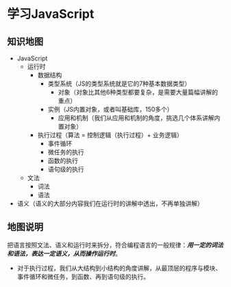 # 学习JavaScript

## 知识地图
- JavaScript
  - 运行时
    - 数据结构
      - 类型系统（JS的类型系统就是它的7种基本数据类型）
        - 对象（对象比其他6种类型都要复杂，是需要大量篇幅讲解的重点）
      - 实例（JS内置对象，或者叫基础库，150多个）
        - 应用和机制（我们从应用和机制的角度，挑选几个体系讲解内置对象）
    - 执行过程（算法 = 控制逻辑（执行过程）+ 业务逻辑）
        - 事件循环
        - 微任务的执行
        - 函数的执行
        - 语句级的执行
  - 文法
    - 词法
    - 语法
- 语义（语义的大部分内容我们在运行时的讲解中透出，不再单独讲解）

## 地图说明

把语言按照文法、语义和运行时来拆分，符合编程语言的一般规律：***用一定的词法和语法，表达一定语义，从而操作运行时***。

- 对于执行过程，我们从大结构到小结构的角度讲解，从最顶层的程序与模块、事件循环和微任务，到函数、再到语句级的执行。


